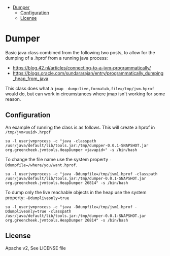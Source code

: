 - [Dumper](#dumper)
    - [Configuration](#configuration)
    - [License](#license)        	    
	    

# Dumper

Basic java class combined from the following two posts, to allow for the dumping of a .hprof from a running java process:

- https://blog.42.nl/articles/connecting-to-a-jvm-programmatically/
- https://blogs.oracle.com/sundararajan/entry/programmatically_dumping_heap_from_java

This class does what a `jmap -dump:live,format=b,file=/tmp/jvm.hprof` would do, but can work in circumstances where
jmap isn't working for some reason.


## Configuration

An example of running the class is as follows.  This will create a hprof in `/tmp/jvm<uuid>.hrpof`

    su -l userjvmprocess -c "java -classpath /usr/java/default/lib/tools.jar:/tmp/dumpper-0.0.1-SNAPSHOT.jar org.greencheek.jvmtools.HeapDumper <javapid>" -s /bin/bash

To change the file name use the system property `-Ddumpfile=/where/you/want.hprof`.

    su -l userjvmprocess -c "java -Ddumpfile=/tmp/jvm1.hprof -classpath /usr/java/default/lib/tools.jar:/tmp/dumper-0.0.1-SNAPSHOT.jar org.greencheek.jvmtools.HeapDumper 26814" -s /bin/bash

To dump only the live reachable objects in the heap use the system property: `-Ddumpliveonly=true`

    su -l userjvmprocess -c "java -Ddumpfile=/tmp/jvm1.hprof -Ddumpliveonly=true -classpath /usr/java/default/lib/tools.jar:/tmp/dumper-0.0.1-SNAPSHOT.jar org.greencheek.jvmtools.HeapDumper 26814" -s /bin/bash

## License ##

Apache v2, See LICENSE file
